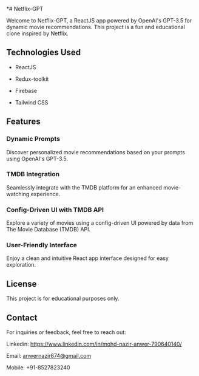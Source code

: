 *# Netflix-GPT

Welcome to Netflix-GPT, a ReactJS app powered by OpenAI's GPT-3.5 for dynamic movie recommendations. This project is a fun and educational clone inspired by Netflix.

## Technologies Used

 * ReactJS

 * Redux-toolkit

 * Firebase

 * Tailwind CSS
 
## Features

### Dynamic Prompts

Discover personalized movie recommendations based on your prompts using OpenAI's GPT-3.5.

### TMDB Integration

Seamlessly integrate with the TMDB platform for an enhanced movie-watching experience.

### Config-Driven UI with TMDB API

Explore a variety of movies using a config-driven UI powered by data from The Movie Database (TMDB) API.

### User-Friendly Interface
Enjoy a clean and intuitive React app interface designed for easy exploration.



## License

This project is for educational purposes only.

## Contact

For inquiries or feedback, feel free to reach out:

Linkedin: https://www.linkedin.com/in/mohd-nazir-anwer-790640140/

Email: anwernazir674@gmail.com

Mobile: +91-8527823240
